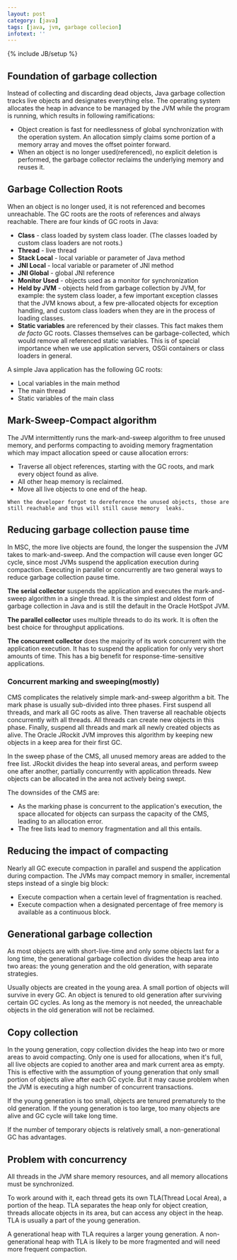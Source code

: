 ```yaml
---
layout: post
category: [java]
tags: [java, jvm, garbage collecion]
infotext: ''
---
```

{% include JB/setup %}

## Foundation of garbage collection

Instead of collecting and discarding dead objects, Java garbage collection tracks live objects and designates everything 
else. The operating system allocates the heap in advance to be managed by the JVM while the program is running, 
which results in following ramifications:

-   Object creation is fast for needlessness of global synchronization with the operation system. An allocation simply claims 
some portion of a memory array and moves the offset pointer forward.
-   When an object is no longer used(referenced), no explicit deletion is performed, the garbage collector reclaims the underlying 
memory and reuses it.

## Garbage Collection Roots

When an object is no longer used, it is not referenced and becomes unreachable. The GC roots are the roots of references and 
always reachable. There are four kinds of GC roots in Java:

-   **Class** - class loaded by system class loader. (The classes loaded by custom class loaders are not roots.)
-   **Thread** - live thread
-   **Stack Local** - local variable or parameter of Java method
-   **JNI Local** - local variable or parameter of JNI method
-   **JNI Global** - global JNI reference
-   **Monitor Used** - objects used as a monitor for synchronization
-   **Held by JVM** - objects held from garbage collection by JVM, for example: the system class loader, a few important exception 
classes that the JVM knows about, a few pre-allocated objects for exception handling, and custom class loaders when they 
are in the process of loading classes.
-   **Static variables** are referenced by their classes. This fact makes them _de facto_ GC roots. Classes themselves can be 
garbage-collected, which would remove all referenced static variables. This is of special importance when we use application 
servers, OSGi containers or class loaders in general.

A simple Java application has the following GC roots:

-   Local variables in the main method
-   The main thread
-   Static variables of the main class

## Mark-Sweep-Compact algorithm

The JVM intermittently runs the mark-and-sweep algorithm to free unused memory, and performs compacting to avoiding memory 
fragmentation which may impact allocation speed or cause allocation errors:

-   Traverse all object references, starting with the GC roots, and mark every object found as alive.
-   All other heap memory is reclaimed.
-   Move all live objects to one end of the heap.

`When the developer forgot to dereference the unused objects, those are still reachable and thus will still cause memory 
leaks.`

## Reducing garbage collection pause time

In MSC, the more live objects are found, the longer the suspension the JVM takes to mark-and-sweep. And the compaction 
will cause even longer GC cycle, since most JVMs suspend the application execution during compaction.
Executing in parallel or concurrently are two general ways to reduce garbage collection pause time.

**The serial collector** suspends the application and executes the mark-and-sweep algorithm in a single thread. It is the 
simplest and oldest form of garbage collection in Java and is still the default in the Oracle HotSpot JVM.

**The parallel collector** uses multiple threads to do its work. It is often the best choice for throughput applications.

**The concurrent collector** does the majority of its work concurrent with the application execution. It has to suspend 
the application for only very short amounts of time. This has a big benefit for response-time-sensitive applications.

### Concurrent marking and sweeping(mostly)

CMS complicates the relatively simple mark-and-sweep algorithm a bit. The mark phase is usually sub-divided into three 
phases. First suspend all threads, and mark all GC roots as alive. Then traverse all reachable objects concurrently with 
all threads. All threads can create new objects in this phase. Finally, suspend all threads and mark all newly created 
objects as alive. The Oracle JRockit JVM improves this algorithm by keeping new objects in a keep area for their first GC.

In the sweep phase of the CMS, all unused memory areas are added to the free list. JRockit divides the heap into several 
areas, and perform sweep one after another, partially concurrently with application threads. New objects can be allocated in the area not actively being swept.

The downsides of the CMS are:

-   As the marking phase is concurrent to the application's execution, the space allocated for objects can surpass the 
capacity of the CMS, leading to an allocation error.
-   The free lists lead to memory fragmentation and all this entails.

## Reducing the impact of compacting

Nearly all GC execute compaction in parallel and suspend the application during compaction. The JVMs may compact memory in 
smaller, incremental steps instead of a single big block:

-   Execute compaction when a certain level of fragmentation is reached.
-   Execute compaction when a designated percentage of free memory is available as a continuous block.

## Generational garbage collection

As most objects are with short-live-time and only some objects last for a long time, 
the generational garbage collection divides the heap area into two areas: the young generation and the old generation, 
with separate strategies.

Usually objects are created in the young area. A small portion of objects will survive in every GC. An object is tenured 
to old generation after surviving certain GC cycles. As long as the memory is not needed, the unreachable objects in 
the old generation will not be reclaimed.

## Copy collection

In the young generation, copy collection divides the heap into two or more areas to avoid compacting. Only one is used for allocations, when 
it's full, all live objects are copied to another area and mark current area as empty. This is effective with the assumption 
of young generation that only small portion of objects alive after each GC cycle. But it may cause problem when the JVM 
is executing a high number of concurrent transactions.

If the young generation is too small, objects are tenured prematurely to the old generation. If the young generation is 
too large, too many objects are alive and GC cycle will take long time.

If the number of temporary objects is relatively small, a non-generational GC has advantages.

## Problem with concurrency

All threads in the JVM share memory resources, and all memory allocations must be synchronized.

To work around with it, each thread gets its own TLA(Thread Local Area), a portion of the heap. TLA separates the heap 
only for object creation, threads allocate objects in its area, but can access any object in the heap. TLA is usually a 
part of the young generation.

A generational heap with TLA requires a larger young generation. A non-generational heap with TLA is likely 
to be more fragmented and will need more frequent compaction.